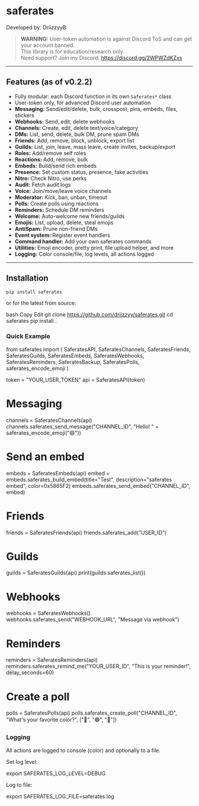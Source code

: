 # saferates
Developed by: DriizzyyB

> **WARNING:** User-token automation is against Discord ToS and can get your account banned.  
> This library is for education/research only.  
> Need support? Join my Discord: https://discord.gg/2WPWZdKZxs

---

## Features (as of v0.2.2)

- Fully modular: each Discord function in its own `Saferates*` class
- User-token only, for advanced Discord user automation
- **Messaging:** Send/edit/delete, bulk, crosspost, pins, embeds, files, stickers
- **Webhooks:** Send, edit, delete webhooks
- **Channels:** Create, edit, delete text/voice/category
- **DMs:** List, send, delete, bulk DM, prune spam DMs
- **Friends:** Add, remove, block, unblock, export list
- **Guilds:** List, join, leave, mass leave, create invites, backup/export
- **Roles:** Add/remove self roles
- **Reactions:** Add, remove, bulk
- **Embeds:** Build/send rich embeds
- **Presence:** Set custom status, presence, fake activities
- **Nitro:** Check Nitro, use perks
- **Audit:** Fetch audit logs
- **Voice:** Join/move/leave voice channels
- **Moderator:** Kick, ban, unban, timeout
- **Polls:** Create polls using reactions
- **Reminders:** Schedule DM reminders
- **Welcome:** Auto-welcome new friends/guilds
- **Emojis:** List, upload, delete, steal emojis
- **AntiSpam:** Prune non-friend DMs
- **Event system:** Register event handlers
- **Command handler:** Add your own saferates commands
- **Utilities:** Emoji encoder, pretty print, file upload helper, and more
- **Logging:** Color console/file, log levels, all actions logged

---

## Installation

```bash
pip install saferates
```
or for the latest from source:

bash
Copy
Edit
git clone https://github.com/driizzyy/saferates.git
cd saferates
pip install .

### Quick Example

from saferates import (
    SaferatesAPI, SaferatesChannels, SaferatesFriends, SaferatesGuilds,
    SaferatesEmbeds, SaferatesWebhooks, SaferatesReminders,
    SaferatesBackup, SaferatesPolls, saferates_encode_emoji
)

token = "YOUR_USER_TOKEN"
api = SaferatesAPI(token)

# Messaging
channels = SaferatesChannels(api)
channels.saferates_send_message("CHANNEL_ID", "Hello! " + saferates_encode_emoji("😄"))

# Send an embed
embeds = SaferatesEmbeds(api)
embed = embeds.saferates_build_embed(title="Test", description="saferates embed", color=0x5865F2)
embeds.saferates_send_embed("CHANNEL_ID", embed)

# Friends
friends = SaferatesFriends(api)
friends.saferates_add("USER_ID")

# Guilds
guilds = SaferatesGuilds(api)
print(guilds.saferates_list())

# Webhooks
webhooks = SaferatesWebhooks()
webhooks.saferates_send("WEBHOOK_URL", "Message via webhook")

# Reminders
reminders = SaferatesReminders(api)
reminders.saferates_remind_me("YOUR_USER_ID", "This is your reminder!", delay_seconds=60)

# Create a poll
polls = SaferatesPolls(api)
polls.saferates_create_poll("CHANNEL_ID", "What's your favorite color?", ["🔴", "🟢", "🔵"])

### Logging

All actions are logged to console (color) and optionally to a file.

Set log level:

export SAFERATES_LOG_LEVEL=DEBUG

Log to file:

export SAFERATES_LOG_FILE=saferates.log